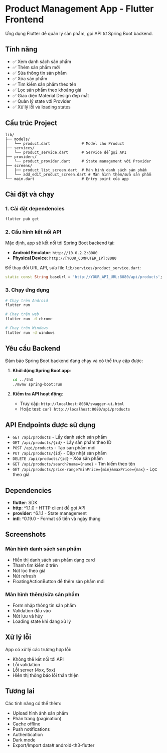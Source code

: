 # Product Management App - Flutter Frontend

Ứng dụng Flutter để quản lý sản phẩm, gọi API từ Spring Boot backend.

## Tính năng

- ✅ Xem danh sách sản phẩm
- ✅ Thêm sản phẩm mới
- ✅ Sửa thông tin sản phẩm
- ✅ Xóa sản phẩm
- ✅ Tìm kiếm sản phẩm theo tên
- ✅ Lọc sản phẩm theo khoảng giá
- ✅ Giao diện Material Design đẹp mắt
- ✅ Quản lý state với Provider
- ✅ Xử lý lỗi và loading states

## Cấu trúc Project

```
lib/
├── models/
│   └── product.dart              # Model cho Product
├── services/
│   └── product_service.dart      # Service để gọi API
├── providers/
│   └── product_provider.dart     # State management với Provider
├── screens/
│   ├── product_list_screen.dart  # Màn hình danh sách sản phẩm
│   └── add_edit_product_screen.dart # Màn hình thêm/sửa sản phẩm
└── main.dart                     # Entry point của app
```

## Cài đặt và chạy

### 1. Cài đặt dependencies

```bash
flutter pub get
```

### 2. Cấu hình kết nối API

Mặc định, app sẽ kết nối tới Spring Boot backend tại:
- **Android Emulator**: `http://10.0.2.2:8080`
- **Physical Device**: `http://[YOUR_COMPUTER_IP]:8080`

Để thay đổi URL API, sửa file `lib/services/product_service.dart`:

```dart
static const String baseUrl = 'http://YOUR_API_URL:8080/api/products';
```

### 3. Chạy ứng dụng

```bash
# Chạy trên Android
flutter run

# Chạy trên web
flutter run -d chrome

# Chạy trên Windows
flutter run -d windows
```

## Yêu cầu Backend

Đảm bảo Spring Boot backend đang chạy và có thể truy cập được:

1. **Khởi động Spring Boot app**:
   ```bash
   cd ../th3
   ./mvnw spring-boot:run
   ```

2. **Kiểm tra API hoạt động**:
   - Truy cập: `http://localhost:8080/swagger-ui.html`
   - Hoặc test: `curl http://localhost:8080/api/products`

## API Endpoints được sử dụng

- `GET /api/products` - Lấy danh sách sản phẩm
- `GET /api/products/{id}` - Lấy sản phẩm theo ID
- `POST /api/products` - Tạo sản phẩm mới
- `PUT /api/products/{id}` - Cập nhật sản phẩm
- `DELETE /api/products/{id}` - Xóa sản phẩm
- `GET /api/products/search?name={name}` - Tìm kiếm theo tên
- `GET /api/products/price-range?minPrice={min}&maxPrice={max}` - Lọc theo giá

## Dependencies

- **flutter**: SDK
- **http**: ^1.1.0 - HTTP client để gọi API
- **provider**: ^6.1.1 - State management
- **intl**: ^0.19.0 - Format số tiền và ngày tháng

## Screenshots

### Màn hình danh sách sản phẩm
- Hiển thị danh sách sản phẩm dạng card
- Thanh tìm kiếm ở trên
- Nút lọc theo giá
- Nút refresh
- FloatingActionButton để thêm sản phẩm mới

### Màn hình thêm/sửa sản phẩm
- Form nhập thông tin sản phẩm
- Validation đầu vào
- Nút lưu và hủy
- Loading state khi đang xử lý

## Xử lý lỗi

App có xử lý các trường hợp lỗi:
- Không thể kết nối tới API
- Lỗi validation
- Lỗi server (4xx, 5xx)
- Hiển thị thông báo lỗi thân thiện

## Tương lai

Các tính năng có thể thêm:
- Upload hình ảnh sản phẩm
- Phân trang (pagination)
- Cache offline
- Push notifications
- Authentication
- Dark mode
- Export/Import data#   a n d r o i d - t h 3 - f l u t t e r  
 